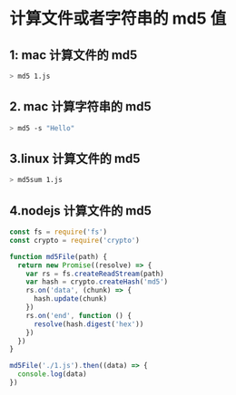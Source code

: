 # 计算文件或者字符串的 md5 值

## 1: mac 计算文件的 md5

```bash
> md5 1.js
```

## 2. mac 计算字符串的 md5

```bash
> md5 -s "Hello"
```

## 3.linux 计算文件的 md5

```bash
> md5sum 1.js
```

## 4.nodejs 计算文件的 md5

```js
const fs = require('fs')
const crypto = require('crypto')

function md5File(path) {
  return new Promise((resolve) => {
    var rs = fs.createReadStream(path)
    var hash = crypto.createHash('md5')
    rs.on('data', (chunk) => {
      hash.update(chunk)
    })
    rs.on('end', function () {
      resolve(hash.digest('hex'))
    })
  })
}

md5File('./1.js').then((data) => {
  console.log(data)
})
```
